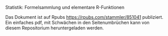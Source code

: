 Statistik: Formelsammlung und elementare R-Funktionen

Das Dokument ist auf Rpubs https://rpubs.com/stammler/851041 publiziert. Ein einfaches pdf, mit Schwächen in den Seitenumbrüchen kann von diesem Repositorium heruntergeladen werden.
